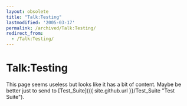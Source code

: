 ```yaml
---
layout: obsolete
title: "Talk:Testing"
lastmodified: '2005-03-17'
permalink: /archived/Talk:Testing/
redirect_from:
  - /Talk:Testing/
---
```


Talk:Testing
============

This page seems useless but looks like it has a bit of content. Maybe be better just to send to [Test\_Suite]({{ site.github.url }}/Test_Suite "Test Suite").

